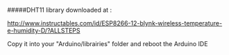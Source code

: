 #####DHT11 library downloaded at :

http://www.instructables.com/id/ESP8266-12-blynk-wireless-temperature-e-humidity-D/?ALLSTEPS


Copy it into your "Arduino/librairies" folder and reboot the Arduino IDE
